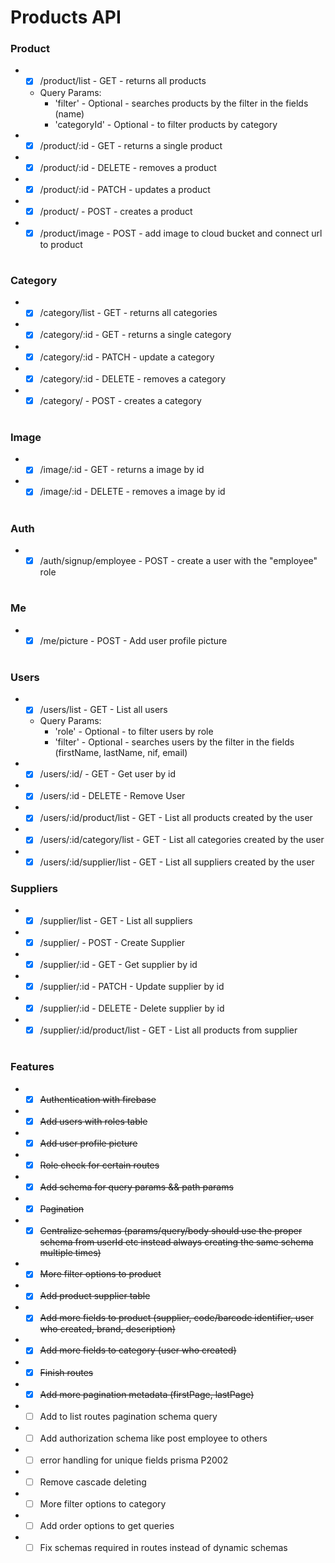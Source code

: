 # Products API

### Product

- - [x] /product/list - GET - returns all products
  - Query Params:
    - 'filter' - Optional - searches products by the filter in the fields (name)
    - 'categoryId' - Optional - to filter products by category
- - [x] /product/:id - GET - returns a single product
- - [x] /product/:id - DELETE - removes a product
- - [x] /product/:id - PATCH - updates a product
- - [x] /product/ - POST - creates a product
- - [x] /product/image - POST - add image to cloud bucket and connect url to product

#

### Category

- - [x] /category/list - GET - returns all categories
- - [x] /category/:id - GET - returns a single category
- - [x] /category/:id - PATCH - update a category
- - [x] /category/:id - DELETE - removes a category
- - [x] /category/ - POST - creates a category

#

### Image

- - [x] /image/:id - GET - returns a image by id
- - [x] /image/:id - DELETE - removes a image by id

#

### Auth

- - [x] /auth/signup/employee - POST - create a user with the "employee" role

#

### Me

- - [x] /me/picture - POST - Add user profile picture

#

### Users

- - [x] /users/list - GET - List all users
  - Query Params:
    - 'role' - Optional - to filter users by role
    - 'filter' - Optional - searches users by the filter in the fields (firstName, lastName, nif, email)
- - [x] /users/:id/ - GET - Get user by id
- - [x] /users/:id - DELETE - Remove User
- - [x] /users/:id/product/list - GET - List all products created by the user
- - [x] /users/:id/category/list - GET - List all categories created by the user
- - [x] /users/:id/supplier/list - GET - List all suppliers created by the user

### Suppliers

- - [x] /supplier/list - GET - List all suppliers
- - [x] /supplier/ - POST - Create Supplier
- - [x] /supplier/:id - GET - Get supplier by id
- - [x] /supplier/:id - PATCH - Update supplier by id
- - [x] /supplier/:id - DELETE - Delete supplier by id
- - [x] /supplier/:id/product/list - GET - List all products from supplier

#

### Features

- - [x] <s>Authentication with firebase</s>
- - [x] <s>Add users with roles table</s>
- - [x] <s>Add user profile picture</s>
- - [x] <s>Role check for certain routes</s>
- - [x] <s>Add schema for query params && path params</s>
- - [x] <s>Pagination</s>
- - [x] <s>Centralize schemas (params/query/body should use the proper schema from userId etc instead always creating the same schema multiple times)</s>
- - [x] <s>More filter options to product</s>
- - [x] <s>Add product supplier table</s>
- - [x] <s>Add more fields to product (supplier, code/barcode identifier, user who created, brand, description)</s>
- - [x] <s>Add more fields to category (user who created)</s>
- - [x] <s>Finish routes</s>
- - [x] <s>Add more pagination metadata (firstPage, lastPage)</s>
- - [ ] Add to list routes pagination schema query
- - [ ] Add authorization schema like post employee to others
- - [ ] error handling for unique fields prisma P2002
- - [ ] Remove cascade deleting
- - [ ] More filter options to category
- - [ ] Add order options to get queries
- - [ ] Fix schemas required in routes instead of dynamic schemas
